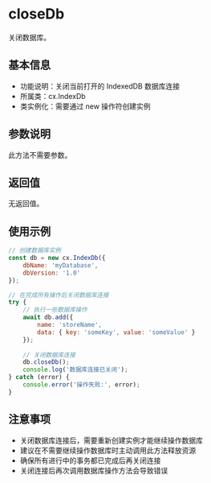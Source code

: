 # closeDb

关闭数据库。

## 基本信息

- 功能说明：关闭当前打开的 IndexedDB 数据库连接
- 所属类：cx.IndexDb
- 类实例化：需要通过 new 操作符创建实例

## 参数说明

此方法不需要参数。

## 返回值

无返回值。

## 使用示例

```javascript
// 创建数据库实例
const db = new cx.IndexDb({
    dbName: 'myDatabase',
    dbVersion: '1.0'
});

// 在完成所有操作后关闭数据库连接
try {
    // 执行一些数据库操作
    await db.add({
        name: 'storeName',
        data: { key: 'someKey', value: 'someValue' }
    });
    
    // 关闭数据库连接
    db.closeDb();
    console.log('数据库连接已关闭');
} catch (error) {
    console.error('操作失败:', error);
}
```

## 注意事项

- 关闭数据库连接后，需要重新创建实例才能继续操作数据库
- 建议在不需要继续操作数据库时主动调用此方法释放资源
- 确保所有进行中的事务都已完成后再关闭连接
- 关闭连接后再次调用数据库操作方法会导致错误 